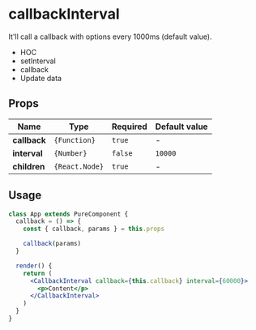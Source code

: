 # callbackInterval

It'll call a callback with options every 1000ms (default value).

- HOC
- setInterval
- callback
- Update data

## Props

| Name         | Type           | Required | Default value |
| ------------ | -------------- | -------- | ------------- |
| **callback** | `{Function}`   | `true`   | -             |
| **interval** | `{Number}`     | `false`  | `10000`       |
| **children** | `{React.Node}` | `true`   | -             |

## Usage

```jsx
class App extends PureComponent {
  callback = () => {
    const { callback, params } = this.props

    callback(params)
  }

  render() {
    return (
      <CallbackInterval callback={this.callback} interval={60000}>
        <p>Content</p>
      </CallbackInterval>
    )
  }
}
```
